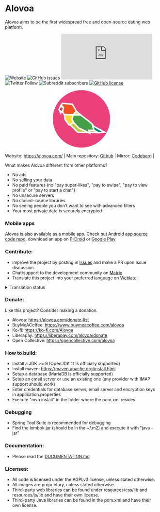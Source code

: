 # Alovoa
Alovoa aims to be the first widespread free and open-source dating web platform.

![Website](https://img.shields.io/website?url=https%3A%2F%2Falovoa.com%2F)
![GitHub issues](https://img.shields.io/github/issues/Alovoa/Alovoa?color=red)
![Matrix](https://img.shields.io/matrix/alovoa_love:matrix.org?label=Matrix%20chat)
![Twitter Follow](https://img.shields.io/twitter/follow/alovoa_love?label=Twitter&style=social)
![Subreddit subscribers](https://img.shields.io/reddit/subreddit-subscribers/Alovoa?label=Subreddit&style=social)
[![GitHub license](https://img.shields.io/github/license/Alovoa/Alovoa?color=lightgrey)](/LICENSE)

<p align="center">
<img src="https://raw.githubusercontent.com/Alovoa/alovoa/master/src/main/resources/static/img/android-chrome-192x192.png">
</p>

Website: https://alovoa.com/ | 
Main repository: <a href="https://github.com/Alovoa/alovoa">Github</a> | 
Mirror: <a href="https://codeberg.org/Nonononoki/alovoa">Codeberg</a> |

What makes Alovoa different from other platforms?
- No ads
- No selling your data
- No paid features (no "pay super-likes", "pay to swipe", "pay to view profile" or "pay to start a chat")
- No unsecure servers
- No closed-source libraries
- No seeing people you don't want to see with advanced filters
- Your most private data is securely encrypted

### Mobile apps

Alovoa is also available as a mobile app. Check out Android app [source code repo](https://github.com/Alovoa/alovoa-android), download an app on [F-Droid](https://f-droid.org/en/packages/com.alovoa.alovoa/) or [Google Play](https://play.google.com/store/apps/details?id=com.alovoa.alovoa_playstore)

### Contribute:
- Improve the project by posting in [Issues](https://github.com/aha999/markdown-templates/issues) and make a PR upon Issue discussion.
- Chat/support to the development community on [Matrix](https://matrix.to/#/#AlovoaDating:matrix.org)
- Translate this project into your preferred language on [Weblate](https://hosted.weblate.org/projects/alovoa/alovoa/)

<details>
  <summary>Translation status</summary>
  
[![Translation Status](https://hosted.weblate.org/widgets/alovoa/-/multi-auto.svg)](https://hosted.weblate.org/engage/alovoa/)
</details>

### Donate:
Like this project? Consider making a donation.
- Alovoa: https://alovoa.com/donate-list
- BuyMeACoffee: https://www.buymeacoffee.com/alovoa
- Ko-fi: https://ko-fi.com/Alovoa
- Liberapay: https://liberapay.com/alovoa/donate
- Open Collective: https://opencollective.com/alovoa

### How to build:
- Install a JDK >= 9 (OpenJDK 11 is officially supported)
- Install maven: https://maven.apache.org/install.html
- Setup a database (MariaDB is officially supported)
- Setup an email server or use an existing one (any provider with IMAP support should work)
- Enter credentials for database server, email server and encryption keys in application.properties
- Execute "mvn install" in the folder where the pom.xml resides

### Debugging
- Spring Tool Suite is recommended for debugging
- Find the lombok.jar (should be in the ~/.m2) and execute it with "java -jar"

### Documentation:
- Please read the [DOCUMENTATION.md](/DOCUMENTATION.md)

### Licenses:
- All code is licensed under the AGPLv3 license, unless stated otherwise. 
- All images are proprietary, unless stated otherwise.
- Third-party web libraries can be found under resources/css/lib and resources/js/lib and have their own license.
- Third-party Java libraries can be found in the pom.xml and have their own license.
